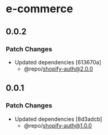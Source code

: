 # e-commerce

## 0.0.2

### Patch Changes

- Updated dependencies [613670a]
  - @repo/shopify-auth@2.0.0

## 0.0.1

### Patch Changes

- Updated dependencies [8d3adcb]
  - @repo/shopify-auth@1.0.0
